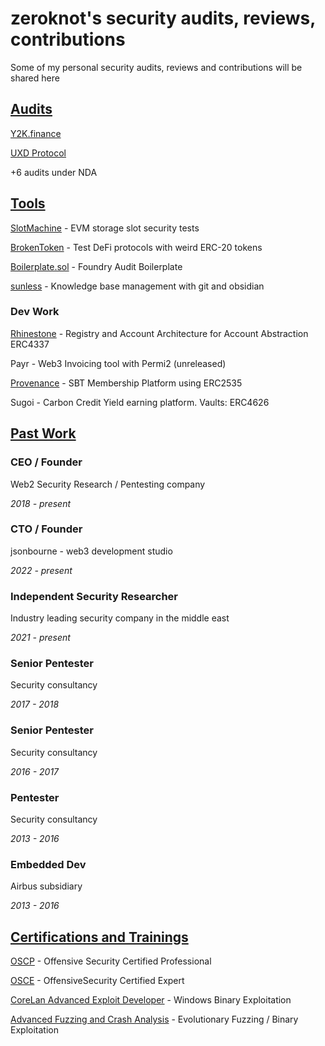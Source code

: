 # zeroknot's security audits, reviews, contributions

Some of my personal security audits, reviews and contributions will be shared here

## [Audits](https://github.com/zeroknots/resume#Audits)

[Y2K.finance](https://github.com/zeroknots/resume/blob/main/audits/y2kfinance.md)

[UXD Protocol](https://github.com/zeroknots/resume/blob/main/audits/UXDProtocol.md)

+6 audits under NDA

## [Tools](https://github.com/zeroknots/resume#Tools)
[SlotMachine](https://github.com/zeroknots/slotmachine) - EVM storage slot security tests

[BrokenToken](https://github.com/zeroknots/brokentoken) - Test DeFi protocols with weird ERC-20 tokens

[Boilerplate.sol](https://github.com/zeroknots/boilerplate.sol) - Foundry Audit Boilerplate

[sunless](https://github.com/zeroknots/sunless/) - Knowledge base management with git and obsidian


### Dev Work

[Rhinestone](https://www.rhinestone.wtf/) - Registry and Account Architecture for Account Abstraction ERC4337

Payr - Web3  Invoicing tool with Permi2 (unreleased)

[Provenance](https://provenance.so/) - SBT Membership Platform using ERC2535

Sugoi - Carbon Credit Yield earning platform. Vaults: ERC4626




## [Past Work](https://github.com/zeroknots/resume#Work)

### CEO / Founder
Web2 Security Research / Pentesting company

*2018 - present*

### CTO / Founder
jsonbourne - web3 development studio

*2022 - present*

### Independent Security Researcher
Industry leading security company in the middle east

*2021 - present*

### Senior Pentester
Security consultancy

*2017 - 2018*

### Senior Pentester
Security consultancy

*2016 - 2017*

### Pentester
Security consultancy

*2013 - 2016*

### Embedded Dev
Airbus subsidiary

*2013 - 2016*


## [Certifications and Trainings](https://github.com/zeroknots/resume#Certifications_and_trainings)
[OSCP](https://www.offsec.com/courses/pen-200/) - Offensive Security Certified Professional

[OSCE](https://www.offsec.com/ctp-osce/) - OffensiveSecurity Certified Expert

[CoreLan Advanced Exploit Developer](https://www.corelan-training.com/index.php/training/advanced/) - Windows Binary Exploitation

[Advanced Fuzzing and Crash Analysis](https://sectrain.hitb.org/courses/advanced-fuzzing-and-crash-analysis-hitb2022-ams-by-richard-johnson/) - Evolutionary Fuzzing / Binary Exploitation


